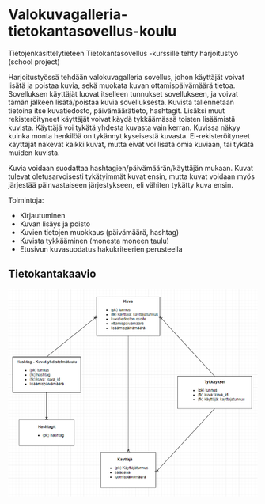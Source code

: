 # Valokuvagalleria-tietokantasovellus-koulu
Tietojenkäsittelytieteen Tietokantasovellus -kurssille tehty harjoitustyö (school project)

Harjoitustyössä tehdään valokuvagalleria sovellus, johon käyttäjät voivat lisätä ja poistaa kuvia, sekä muokata kuvan ottamispäivämäärä tietoa. Sovelluksen käyttäjät luovat itselleen tunnukset sovellukseen, ja voivat tämän jälkeen lisätä/poistaa kuvia sovelluksesta. Kuvista tallennetaan tietoina itse kuvatiedosto, päivämäärätieto, hashtagit. Lisäksi muut rekisteröityneet käyttäjät voivat käydä tykkäämässä toisten lisäämistä kuvista. Käyttäjä voi tykätä yhdesta kuvasta vain kerran. Kuvissa näkyy kuinka monta henkilöä on tykännyt kyseisestä kuvasta. Ei-rekisteröityneet käyttäjät näkevät kaikki kuvat, mutta eivät voi lisätä omia kuviaan, tai tykätä muiden kuvista. 

Kuvia voidaan suodattaa hashtagien/päivämäärän/käyttäjän mukaan. Kuvat tulevat oletusarvoisesti tykätyimmät kuvat ensin, mutta kuvat voidaan myös järjestää päinvastaiseen järjestykseen, eli vähiten tykätty kuva ensin.

Toimintoja:
- Kirjautuminen
- Kuvan lisäys ja poisto
- Kuvien tietojen muokkaus (päivämäärä, hashtag)
- Kuvista tykkääminen (monesta moneen taulu)
- Etusivun kuvasuodatus hakukriteerien perusteella

## Tietokantakaavio

![alt text](tietokanta.png)
